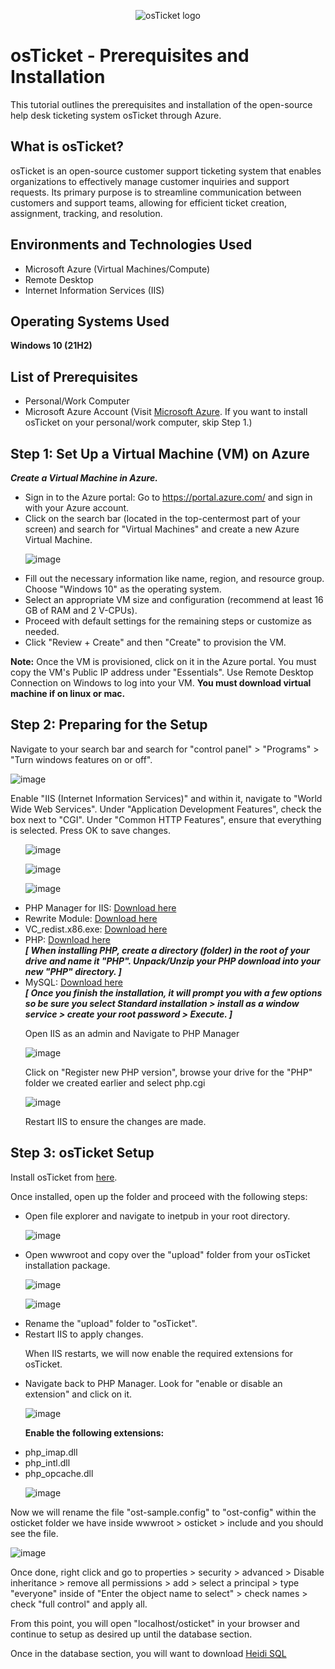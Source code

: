 <p align="center">
<img src="https://i.imgur.com/Clzj7Xs.png" alt="osTicket logo"/>
</p>

<h1>osTicket - Prerequisites and Installation</h1>
<p>This tutorial outlines the prerequisites and installation of the open-source help desk ticketing system osTicket through Azure.</p>

<h2>What is osTicket?</h2>
<p>osTicket is an open-source customer support ticketing system that enables organizations to effectively manage customer inquiries and support requests. Its primary purpose is to streamline communication between customers and support teams, allowing for efficient ticket creation, assignment, tracking, and resolution.</p>

<h2>Environments and Technologies Used</h2>
<ul>
  <li>Microsoft Azure (Virtual Machines/Compute)</li>
  <li>Remote Desktop</li>
  <li>Internet Information Services (IIS)</li>
</ul>

<h2>Operating Systems Used</h2>
<p><strong>Windows 10 (21H2)</strong></p>

<h2>List of Prerequisites</h2>
<ul>
  <li>Personal/Work Computer</li>
  <li>Microsoft Azure Account (Visit <a href="https://azure.microsoft.com/en-us/" target="_blank">Microsoft Azure</a>. If you want to install osTicket on your personal/work computer, skip Step 1.)</li>
</ul>

<h2>Step 1: Set Up a Virtual Machine (VM) on Azure</h2>


<p><strong><em>Create a Virtual Machine in Azure.</em></strong></p>
<ul>
  <li>Sign in to the Azure portal: Go to <a href="https://portal.azure.com/" target="_blank">https://portal.azure.com/</a> and sign in with your Azure account.</li>
  <li>Click on the search bar (located in the top-centermost part of your screen) and search for "Virtual Machines" and create a new Azure Virtual Machine.</li>

![image](https://github.com/TrentMyers/osticket-prereqs/assets/132710625/e7500c20-d8eb-4ded-8b54-0b86c8bf124a)
  
  <li>Fill out the necessary information like name, region, and resource group. Choose "Windows 10" as the operating system.</li>
  <li>Select an appropriate VM size and configuration (recommend at least 16 GB of RAM and 2 V-CPUs).</li>
  <li>Proceed with default settings for the remaining steps or customize as needed.</li>
  <li>Click "Review + Create" and then "Create" to provision the VM.</li>
</ul>
<p><strong>Note:</strong> Once the VM is provisioned, click on it in the Azure portal. You must copy the VM's Public IP address under "Essentials". Use Remote Desktop Connection on Windows to log into your VM. <strong> You must download virtual machine if on linux or mac.</strong></p>

<h2>Step 2: Preparing for the Setup</h2>

<p>Navigate to your search bar and search for "control panel" > "Programs" > "Turn windows features on or off".</p>

![image](https://github.com/TrentMyers/osticket-prereqs/assets/132710625/1e8a961d-2f30-42c7-b8e3-71a7320280a9)

<p>Enable "IIS (Internet Information Services)" and within it, navigate to "World Wide Web Services". Under "Application Development Features", check the box next to "CGI". Under "Common HTTP Features", ensure that everything is selected. Press OK to save changes.</p>
<ul>

![image](https://github.com/TrentMyers/osticket-prereqs/assets/132710625/4b81c8ef-3542-4a21-930a-eba8002410a0)

![image](https://github.com/TrentMyers/osticket-prereqs/assets/132710625/973f4709-cea2-4565-9b3f-52049a5a7315)

![image](https://github.com/TrentMyers/osticket-prereqs/assets/132710625/60c1d392-5b89-44ee-9fdd-0c281f6debba)


  <li>PHP Manager for IIS: <a href="https://www.iis.net/downloads/community/2018/05/php-manager-150-for-iis-10" target="_blank">Download here</a></li>
  <li>Rewrite Module: <a href="https://download.microsoft.com/download/D/8/1/D81E5DD6-1ABB-46B0-9B4B-21894E18B77F/rewrite_x86_en-US.msi" target="_blank">Download here</a></li>
  <li>VC_redist.x86.exe: <a href="https://aka.ms/vs/17/release/vc_redist.x86.exe" target="_blank">Download here</a></li>
  <li>PHP: <a href="https://windows.php.net/downloads/releases/php-8.3.6-nts-Win32-vs16-x64.zip" target="_blank">Download here</a></li>
  <i> <b> [ When installing PHP, create a directory (folder) in the root of your drive and name it "PHP". Unpack/Unzip your PHP download into your new "PHP" directory. ] </b></i>
  <li>MySQL: <a href="https://dev.mysql.com/get/Downloads/MySQLInstaller/mysql-installer-web-community-8.0.36.0.msi" target="_blank">Download here</a></li>
<i><b> [ Once you finish the installation, it will prompt you with a few options so be sure you select Standard installation > install as a window service > create your root password > Execute. ] </b></i>
</ul>

 <ul>
<p>Open IIS as an admin and Navigate to PHP Manager</p>

![image](https://github.com/TrentMyers/osticket-prereqs/assets/132710625/be7f97ba-abb7-492e-aa9e-db414f25e519)

<p>Click on "Register new PHP version", browse your drive for the "PHP" folder we created earlier and select php.cgi</p>

![image](https://github.com/TrentMyers/osticket-prereqs/assets/132710625/da6a989d-7e75-4cde-9c15-32d5ea3b269d)

<p>Restart IIS to ensure the changes are made.</p>

 </ul>
<h2>Step 3: osTicket Setup</h2>
<p>Install osTicket from <a href="https://github.com/osTicket/osTicket/releases/download/v1.18.1/osTicket-v1.18.1.zip" target="_blank">here</a>.</p>
<p>Once installed, open up the folder and proceed with the following steps:</p>
<ul>
  <li>Open file explorer and navigate to inetpub in your root directory.</li>
  
  ![image](https://github.com/TrentMyers/osticket-prereqs/assets/132710625/e0fcf376-d7c7-4265-af3a-47e418948baa)
  
  <li>Open wwwroot and copy over the "upload" folder from your osTicket installation package.</li>

![image](https://github.com/TrentMyers/osticket-prereqs/assets/132710625/039023b5-d44d-4678-ab37-99f75e06b0d0)

![image](https://github.com/TrentMyers/osticket-prereqs/assets/132710625/418b4f6d-7be6-4ef0-98c1-507d505c0d4e)

  <li>Rename the "upload" folder to "osTicket".</li>
  <li>Restart IIS to apply changes.</li>
</ul>

<ul>
<p>When IIS restarts, we will now enable the required extensions for osTicket.</p>
<li>Navigate back to PHP Manager. Look for "enable or disable an extension" and click on it.</li>

![image](https://github.com/TrentMyers/osticket-prereqs/assets/132710625/b626bd6b-b3fa-41c8-92da-e6dc47da7208)

<p> <strong>Enable the following extensions:</strong> </p>
<li>php_imap.dll</li>
<li>php_intl.dll</li>
<li>php_opcache.dll</li>

![image](https://github.com/TrentMyers/osticket-prereqs/assets/132710625/65125ed1-2a8b-4196-bb45-9e98665eea50)


</ul>

<p>Now we will rename the file "ost-sample.config" to "ost-config" within the osticket folder we have inside wwwroot > osticket > include and you should see the file.</p>

![image](https://github.com/TrentMyers/osticket-prereqs/assets/132710625/12c81213-b67e-4aa6-bdee-1b1b844aacc5)

<p>Once done, right click and go to properties > security > advanced > Disable inheritance > remove all permissions > add > select a principal > type "everyone" inside of "Enter the object name to select" > check names > check "full control" and apply all.</p>

<p>From this point, you will open "localhost/osticket" in your browser and continue to setup as desired up until the database section. </p>

<p>Once in the database section, you will want to download <a href="https://www.heidisql.com/installers/HeidiSQL_12.6.0.6765_Setup.exe" target="_blank">Heidi SQL</a></p>
